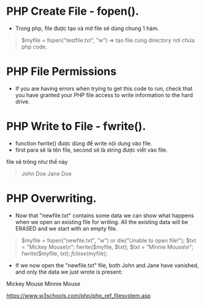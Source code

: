 # PHP Create File - fopen().
* Trong php, file được tạo và mở file sẽ dùng chung 1 hàm.

>   $myfile = fopen("testfile.txt", "w") => tạo file cùng directory nơi chứa php code.

# PHP File Permissions
* If you are having errors when trying to get this code to run, check that you have granted your PHP file access to write information to the hard drive.

# PHP Write to File - fwrite().
- function fwrite() được dùng để write nội dung vào file.
- first para sẽ là tên file, second sẽ là string được viết vào file.

>   <?php
>       $myfile = fopen("newfile.txt", "w") or die("Unable to open file!");
>       $txt = "John Doe\n";
>       fwrite($myfile, $txt);
>       $txt = "Jane Doe\n";
>       fwrite($myfile, $txt);
>       fclose($myfile);
>   ?>

file sẽ trông như thế này 

> John Doe
> Jane Doe

# PHP Overwriting.
* Now that "newfile.txt" contains some data we can show what happens when we open an existing file for writing. All the existing data will be ERASED and we start with an empty file.

>   $myfile = fopen("newfile.txt", "w") or die("Unable to open file!");
>   $txt = "Mickey Mouse\n";
>   fwrite($myfile, $txt);
>   $txt = "Minnie Mouse\n";
>   fwrite($myfile, $txt);
>   fclose($myfile);

* If we now open the "newfile.txt" file, both John and Jane have vanished, and only the data we just wrote is present:

Mickey Mouse
Minnie Mouse

https://www.w3schools.com/php/php_ref_filesystem.asp

